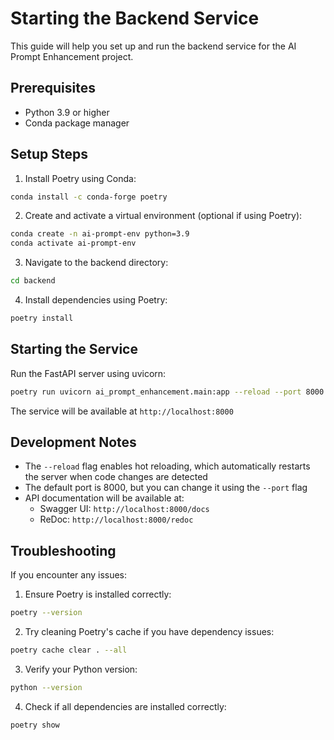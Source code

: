 # Starting the Backend Service

This guide will help you set up and run the backend service for the AI Prompt Enhancement project.

## Prerequisites

- Python 3.9 or higher
- Conda package manager

## Setup Steps

1. Install Poetry using Conda:
```bash
conda install -c conda-forge poetry
```

2. Create and activate a virtual environment (optional if using Poetry):
```bash
conda create -n ai-prompt-env python=3.9
conda activate ai-prompt-env
```

3. Navigate to the backend directory:
```bash
cd backend
```

4. Install dependencies using Poetry:
```bash
poetry install
```

## Starting the Service

Run the FastAPI server using uvicorn:
```bash
poetry run uvicorn ai_prompt_enhancement.main:app --reload --port 8000
```

The service will be available at `http://localhost:8000`

## Development Notes

- The `--reload` flag enables hot reloading, which automatically restarts the server when code changes are detected
- The default port is 8000, but you can change it using the `--port` flag
- API documentation will be available at:
  - Swagger UI: `http://localhost:8000/docs`
  - ReDoc: `http://localhost:8000/redoc`

## Troubleshooting

If you encounter any issues:

1. Ensure Poetry is installed correctly:
```bash
poetry --version
```

2. Try cleaning Poetry's cache if you have dependency issues:
```bash
poetry cache clear . --all
```

3. Verify your Python version:
```bash
python --version
```

4. Check if all dependencies are installed correctly:
```bash
poetry show
``` 
